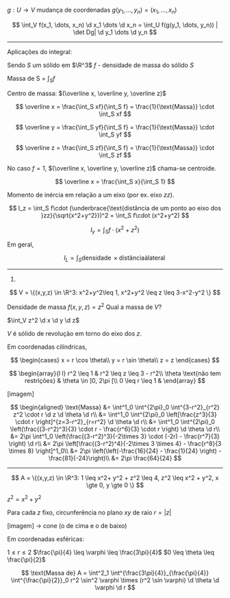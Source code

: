 $g: U \to V$ mudança de coordenadas $g(y_1, \dots, y_n) = (x_1, \dots, x_n)$

$$
\int_V f(x_1, \dots, x_n) \d x_1 \dots \d x_n = \int_U f(g(y_1, \dots, y_n)) | \det Dg| \d y_1 \dots \d y_n
$$

---

Aplicações do integral:

Sendo $S$ um sólido em $\R^3$
$f$ - densidade de massa do sólido $S$

Massa de S = $\int_S f$

Centro de massa: $(\overline x, \overline y, \overline z)$

$$
\overline x = \frac{\int_S xf}{\int_S f} = \frac{1}{\text{Massa}} \cdot \int_S xf
$$

$$
\overline y = \frac{\int_S yf}{\int_S f} = \frac{1}{\text{Massa}} \cdot \int_S yf
$$

$$
\overline z = \frac{\int_S zf}{\int_S f} = \frac{1}{\text{Massa}} \cdot \int_S zf
$$

No caso $f=1$, $(\overline x, \overline y, \overline z)$ chama-se centroide.

$$
\overline x = \frac{\int_S x}{\int_S 1}
$$

Momento de inércia em relação a um eixo (por ex. eixo $zz$).

$$
I_z = \int_S f\cdot (\underbrace{\text{distância de um ponto ao eixo dos }zz}{\sqrt{x^2+y^2}})^2 = \int_S f\cdot (x^2+y^2)
$$

$$
I_y = \int_S f\cdot (x^2+z^2)
$$

Em geral,

$$
I_L = \int_S \operatorname{densidade} \times \operatorname{distância à lateral}
$$

---

1.

$$
V = \{(x,y,z) \in \R^3: x^2+y^2\leq 1, x^2+y^2 \leq z \leq 3-x^2-y^2 \}
$$

Densidade de massa $f(x,y,z) = z^2$
Qual a massa de $V$?

$\int_V z^2 \d x \d y \d z$

$V$ é sólido de revolução em torno do eixo dos $z$.

Em coordenadas cilíndricas,

$$
\begin{cases}
x = r \cos \theta\\
y = r \sin \theta\\
z = z
\end{cases}
$$

$$
\begin{array}{l l}
r^2 \leq 1 & r^2 \leq z \leq 3 - r^2\\
\theta \text{não tem restrições} & \theta \in ]0, 2\pi [\\
0 \leq r \leq 1 &
\end{array}
$$

[imagem]

$$
\begin{aligned}
\text{Massa} &= \int^1_0 \int^{2\pi}_0 \int^{3-r^2}_{r^2} z^2 \cdot r \d z \d \theta \d r\\
&= \int^1_0 \int^{2\pi}_0 \left[\frac{z^3}{3} \cdot r \right]^{z=3-r^2}_{r=r^2} \d \theta \d r\\
&= \int^1_0 \int^{2\pi}_0 \left(\frac{(3-r^2)^3}{3} \cdot r - \frac{r^6}{3} \cdot r \right) \d \theta \d r\\
&= 2\pi \int^1_0 \left(\frac{(3-r^2)^3}{-2\times 3} \cdot (-2r) - \frac{r^7}{3} \right) \d r\\
&= 2\pi \left[\frac{(3-r^2)^4}{-2\times 3 \times 4} - \frac{r^8}{3 \times 8} \right]^1_0\\
&= 2\pi \left(\left(-\frac{16}{24} - \frac{1}{24} \right) - \frac{81}{-24}\right)\\
&= 2\pi \frac{64}{24}
$$

---

$$
A = \{(x,y,z) \in \R^3: 1 \leq x^2+ y^2 + z^2 \leq 4, z^2 \leq x^2 + y^2, x \gte 0, y \gte 0 \}
$$

$z^2=x^2+y^2$

Para cada $z$ fixo, circunferência no plano $xy$ de raio $r = |z|$

[imagem] -> cone (o de cima e o de baixo)

Em coordenadas esféricas:

$1 \leq r \leq 2$
$\frac{\pi}{4} \leq \varphi \leq \frac{3\pi}{4}$
$0 \leq \theta \leq \frac{\pi}{2}$

$$
\text{Massa de} A = \int^2_1 \int^{\frac{3\pi}{4}}_{\frac{\pi}{4}} \int^{\frac{\pi}{2}}_0 r^2 \sin^2 \varphi \times (r^2 \sin \varphi) \d \theta \d \varphi \d r
$$

